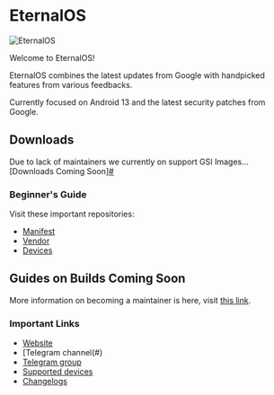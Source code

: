 # EternalOS

![EternalOS](https://raw.githubusercontent.com/EternalOS/github/main/EternalBanner.png)

Welcome to EternalOS!

EternalOS combines the latest updates from Google with handpicked features from various feedbacks.

Currently focused on Android 13 and the latest security patches from Google.

## Downloads
Due to lack of maintainers we currently on support GSI Images...
[Downloads Coming Soon][#](#)

### Beginner's Guide

Visit these important repositories:

- [Manifest](https://github.com/EternalOS/manifest)
- [Vendor](https://github.com/EternalOS/vendor_eternal)
- [Devices](https://github.com/EternalOS-Devices)

## Guides on Builds Coming Soon

More information on becoming a maintainer is here, visit [this link](#).

### Important Links

- [Website](#)
- [Telegram channel(#)
- [Telegram group](#)
- [Supported devices](#)
- [Changelogs](#)
